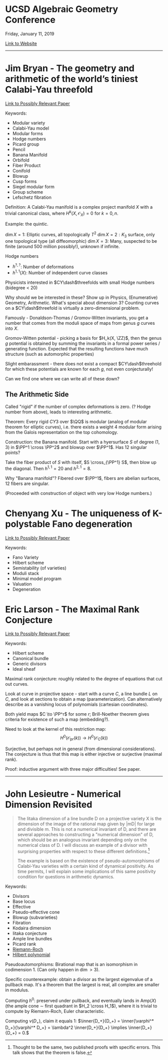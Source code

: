# UCSD Algebraic Geometry Conference
Friday, January 11, 2019

[Link to Website](https://sites.google.com/site/complexalgebraicgeometry2019/)

---

# Jim Bryan - The geometry and arithmetic of the world’s tiniest Calabi-Yau threefold
[Link to Possibly Relevant Paper](https://arxiv.org/abs/1004.2997)

Keywords:
- Modular variety
- Calabi-Yau model
- Modular forms
- Hodge numbers
- Picard group
- Pencil
- Banana Manifold
- Orbifold
- Fiber Product
- Conifold
- Blowup
- Cusp forms
- Siegel modular form
- Group scheme
- Lefschetz fibration

Definition: A Calabi-Yau manifold is a complex project manifold $X$ with a trivial canonical class, where $H^k(X, \mathcal{O}_X) = 0$ for $k=0,n$.

Example: the quintic.

$\dim X = 1:$ Elliptic curves, all topologically $T^2$
$\dim X = 2: K_3$ surface, only one topological type (all diffeomorphic)
$\dim X = 3$: Many, suspected to be finite (around 500 million possibly!), unknown if infinite.

Hodge numbers
- $h^{?,?}$: Number of deformations
- $h^{1,1}(X)$: Number of independent curve classes

Physicists interested in $CY\dash$threefolds with small Hodge numbers (bidegree < 20)

Why should we be interested in these? Show up in Physics, (Enumerative) Geometry, Arithmetic. What's special about dimension 3? Counting curves on a $CY\dash$threefold is virtually a zero-dimensional problem.

Famously - Donaldson-Thomas / Gromov-Witten invariants, you get a number that comes from the moduli space of maps from genus $g$ curves into $X$.

Gromov-Witten potential - picking a basis for $H_k(X, \ZZ)$, then the genus $g$ potential is obtained by summing the invariants in a formal power series / generating function. Expected that the resulting functions have much structure (such as automorphic properties)

Slight embarassment - there does not exist a compact $CY\dash$threehold for which these potentials are known for each $g$, not even conjecturally!

Can we find one where we can write all of these down?

## The Arithmetic Side

Called "rigid" if the number of complex deformations is zero. (? Hodge number from above), leads to interesting arithmetic.

Theorem: Every rigid $CY3$ over $\QQ$ is modular (analog of modular theorem for elliptic curves), i.e. there exists a weight 4 modular form arising from the Galois representation on the top cohomology.

Construction: the Banana manifold. Start with a hyersurface $S$ of degree $(1,3)$ in $\PP^1 \cross \PP^2$ and blowup over $\PP^1$. Has 12 singular points?

Take the fiber product of $S$ with itself, $S \cross_{\PP^1} S$, then blow up the diagonal. Then $h^{1,1} = 20$ and $h^{2,1} = 8$.

Why "Banana manifold"? Fibered over $\PP^1$, fibers are abelian surfaces, 12 fibers are singular.

(Proceeded with construction of object with very low Hodge numbers.)


# Chenyang Xu - The uniqueness of K-polystable Fano degeneration
[Link to Possibly Relevant Paper](https://arxiv.org/abs/1812.03538)

Keywords:
- Fano Variety
- Hilbert scheme
- Semistability (of varieties)
- Moduli stack
- Minimal model program
- Valuation
- Degeneration

# Eric Larson - The Maximal Rank Conjecture
[Link to Possibly Relevant Paper](https://arxiv.org/abs/1711.04906)

Keywords:
- Hilbert scheme
- Canonical bundle
- Generic divisors
- Ideal sheaf

Maximal rank conjecture: roughly related to the degree of equations that cut out curves.

Look at curve in projective space - start with a curve $C$, a line bundle $L$ on $C$, and look at sections to obtain a map (parameterization). Can alternatively describe as a vanishing locus of polynomials (cartesian coordinates).

Both yield maps $C \to \PP^r$ for some $r$; Brill-Noether theorem gives criteria for existence of such a map (embedding?).

Need to look at the kernel of this restriction map:
$$ 
H ^ { 0 } \left( \mathcal { O } _ { \mathrm { pr } } ( k ) \right) \rightarrow H ^ { 0 } \left( \mathcal { O } _ { C } ( k ) \right) 
$$

Surjective, but perhaps not in general (from dimensional considerations). The conjecture is thus that this map is either injective or surjective (maximal rank).

Proof: inductive argument with three major difficulties! See paper.

---

# John Lesieutre - Numerical Dimension Revisited

> The Iitaka dimension of a line bundle D on a projective variety X is the dimension of the image of the rational map given by |mD| for large and divisible m. This is not a numerical invariant of D, and there are several approaches to constructing a "numerical dimension" of D, which should be an analogous invariant depending only on the numerical class of D.  I will discuss an example of a divisor with surprising properties with respect to these different definitions.[^1]
>
> The example is based on the existence of pseudo-automorphisms of Calabi-Yau varieties with a certain kind of dynamical positivity.  As time permits, I will explain some implications of this same positivity condition for questions in arithmetic dynamics.

[^1]: Thought to be the same, two published proofs with specific errors. This talk shows that the theorem is false.

Keywords:
- Divisors
- Base locus
- Effective
- Pseudo-effective cone
- Blowup (subvarieties)
- Fibration
- Kodaira dimension
- Iitaka conjecture
- Ample line bundles
- Picard rank
- [Riemann-Roch](http://www.math.uchicago.edu/~may/VIGRE/VIGRE2009/REUPapers/Talovikova.pdf)
- [Hilbert polynomial](https://en.wikipedia.org/wiki/Hilbert_series_and_Hilbert_polynomial)


Pseudoautomorphisms: Birational map that is an isomorphism in codimension 1. (Can only happen in $\dim > 3$).

Specific counterexample: obtain a divisor as the largest eigenvalue of a pullback map. It's a theorem that the largest is real, all complex are smaller in modulus.

Computing $h^0$: preserved under pullback, and eventually lands in $\mathrm{Amp}(X)$ (the ample cone $\sim$ first quadrant in $H_2 \cross H_1$), where it is trivial to compute by Riemann-Roch, Euler characteristic.

Computing $\nu(D_+)$, claim it equals 1: $\inner{D_+}{D_+} = \inner{\varphi^* D_+}{\varphi^* D_+} = \lambda^2 \inner{D_+}{D_+} \implies \inner{D_+}{D_+} = 0.$